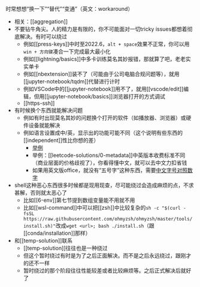 时常想想“换一下”“替代”“变通”（英文：workaround）
- 相关：[[aggregation]]
- 不要钻牛角尖。人的精力是有限的，你不可能面对一切tricky issues都想着彻底解决。有时可以绕过
  - 例如[[press-keys]]中时至2022.6，`alt + space`效果不正常，你可以用`win + 方向键`凑合一下完成最大最小化
  - 例如[[lightning/basics]]中多卡训练莫名其妙报错，那就算了吧，老老实实单卡
  - 例如[[nbextension]]装不了（可能由于公司电脑合规问题等），就用[[jupyter-notebook/tqdm]]代替进行计时
  - 例如VSCode中的[[jupyter-notebook]]用不了，就用[[vscode/edit]]编辑，但用[[jupyter-notebook/basics]]浏览器打开的方式调试
  - [[https-ssh]]
- 有时候换个东西就能解决问题
  - 例如有时出现莫名其妙的问题换个打开的软件（如播放器、浏览器）或硬件设备就能解决
  - 例如语言设置成中/英，显示出的功能可能不同（这个说明有些东西的[[independent]]性比你想的差）
    - [举例](https://support.microsoft.com/zh-cn/office/%E5%B0%86-qqmail-%E5%B8%90%E6%88%B7%E6%B7%BB%E5%8A%A0%E5%88%B0outlook-34ef1254-0d07-405a-856f-0409c7c905eb)
    - 举例：[[leetcode-solutions/0-metadata]]中英版本收费标准不同（商业层面的价格歧视了），你看得懂中文，就可以去中文力扣省钱
    - 如果用英文版office，就没有“五号字”这种东西，需要[中文字号对照数字](https://www.jianshu.com/p/e8d263efe7f7)
- shell这种恶心东西很多时候都是现用现查，尽可能绕过会造成麻烦的点，不求甚解，否则就太恶心了
  - 比如[[6-env]]第七节提到数组变量能不用就不用
  - 比如[[wsl-command]]中可以把[[zsh]]中比较复杂的`sh -c "$(curl -fsSL https://raw.githubusercontent.com/ohmyzsh/ohmyzsh/master/tools/install.sh)"`改成`wget <url>; bash ./install.sh`（跟[[conda/installation]]那样）
- 和[[temp-solution]]联系
  - [[temp-solution]]往往也是一种绕过
  - 但这个暂时绕过有时是为了之后正面解决。而不是之后永远绕过，跟刚才的还不一样
  - 暂时绕过的那个阶段往往性能较差或者比较麻烦等。之后正式解决后就好了